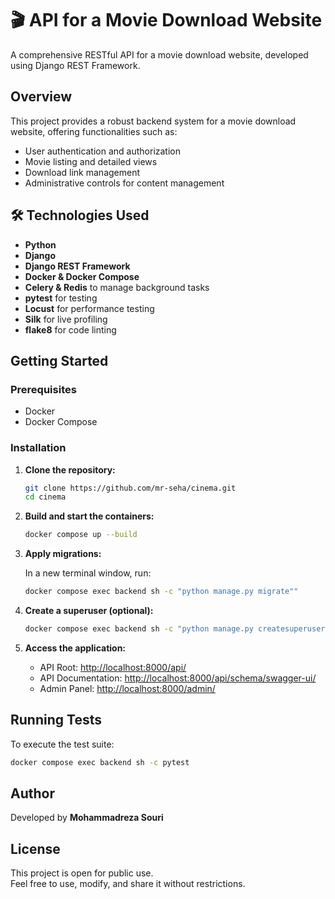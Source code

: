 # 🎬 API for a Movie Download Website

A comprehensive RESTful API for a movie download website, developed using Django REST Framework.

## Overview

This project provides a robust backend system for a movie download website, offering functionalities such as:

* User authentication and authorization
* Movie listing and detailed views
* Download link management
* Administrative controls for content management

## 🛠️ Technologies Used

* **Python**
* **Django**
* **Django REST Framework**
* **Docker & Docker Compose**
* **Celery & Redis** to manage background tasks
* **pytest** for testing
* **Locust** for performance testing
* **Silk** for live profiling
* **flake8** for code linting


## Getting Started

### Prerequisites

* Docker
* Docker Compose

### Installation

1. **Clone the repository:**

   ```bash
   git clone https://github.com/mr-seha/cinema.git
   cd cinema
   ```

2. **Build and start the containers:**

   ```bash
   docker compose up --build
   ```

3. **Apply migrations:**

   In a new terminal window, run:

   ```bash
   docker compose exec backend sh -c "python manage.py migrate""
   ```

4. **Create a superuser (optional):**

   ```bash
   docker compose exec backend sh -c "python manage.py createsuperuser"
   ```

5. **Access the application:**

   * API Root: [http://localhost:8000/api/](http://localhost:8000/api/)
   * API Documentation: [http://localhost:8000/api/schema/swagger-ui/](http://localhost:8000/api/schema/swagger-ui/)
   * Admin Panel: [http://localhost:8000/admin/](http://localhost:8000/admin/)

## Running Tests

To execute the test suite:

```bash
docker compose exec backend sh -c pytest
```


## Author

Developed by **Mohammadreza Souri**

## License

This project is open for public use.  
Feel free to use, modify, and share it without restrictions.
